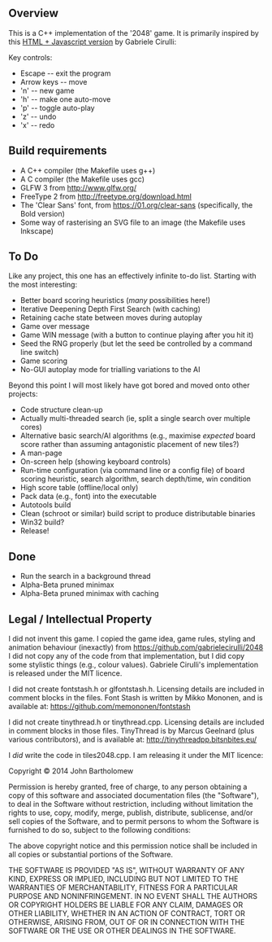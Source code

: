 Overview
--------

This is a C++ implementation of the '2048' game.
It is primarily inspired by this [HTML + Javascript version](https://github.com/gabrielecirulli/2048)
by Gabriele Cirulli:

Key controls:

* Escape -- exit the program
* Arrow keys -- move
* 'n' -- new game
* 'h' -- make one auto-move
* 'p' -- toggle auto-play
* 'z' -- undo
* 'x' -- redo

Build requirements
------------------

* A C++ compiler (the Makefile uses g++)
* A C compiler (the Makefile uses gcc)
* GLFW 3 from http://www.glfw.org/
* FreeType 2 from http://freetype.org/download.html
* The 'Clear Sans' font, from https://01.org/clear-sans (specifically, the Bold version)
* Some way of rasterising an SVG file to an image (the Makefile uses Inkscape)

To Do
-----

Like any project, this one has an effectively infinite to-do list. Starting with the most interesting:

* Better board scoring heuristics (*many* possibilities here!)
* Iterative Deepening Depth First Search (with caching)
* Retaining cache state between moves during autoplay
* Game over message
* Game WIN message (with a button to continue playing after you hit it)
* Seed the RNG properly (but let the seed be controlled by a command line switch)
* Game scoring
* No-GUI autoplay mode for trialling variations to the AI

Beyond this point I will most likely have got bored and moved onto other projects:

* Code structure clean-up
* Actually multi-threaded search (ie, split a single search over multiple cores)
* Alternative basic search/AI algorithms (e.g., maximise *expected* board score rather than assuming antagonistic placement of new tiles?)
* A man-page
* On-screen help (showing keyboard controls)
* Run-time configuration (via command line or a config file) of board scoring heuristic, search algorithm, search depth/time, win condition
* High score table (offline/local only)
* Pack data (e.g., font) into the executable
* Autotools build
* Clean (schroot or similar) build script to produce distributable binaries
* Win32 build?
* Release!

Done
----

* Run the search in a background thread
* Alpha-Beta pruned minimax
* Alpha-Beta pruned minimax with caching

Legal / Intellectual Property
-----------------------------

I did not invent this game. I copied the game idea, game rules, styling and
animation behaviour (inexactly) from https://github.com/gabrielecirulli/2048
I did not copy any of the code from that implementation, but I did copy some
stylistic things (e.g., colour values). Gabriele Cirulli's implementation is
released under the MIT licence.

I did not create fontstash.h or glfontstash.h. Licensing details are included
in comment blocks in the files. Font Stash is written by Mikko Mononen, and is
available at: https://github.com/memononen/fontstash

I did not create tinythread.h or tinythread.cpp. Licensing details are included
in comment blocks in those files.  TinyThread is by Marcus Geelnard (plus
various contributors), and is available at: http://tinythreadpp.bitsnbites.eu/

I *did* write the code in tiles2048.cpp. I am releasing it under the MIT licence:

Copyright © 2014 John Bartholomew

Permission is hereby granted, free of charge, to any person obtaining a copy
of this software and associated documentation files (the "Software"), to deal
in the Software without restriction, including without limitation the rights
to use, copy, modify, merge, publish, distribute, sublicense, and/or sell
copies of the Software, and to permit persons to whom the Software is
furnished to do so, subject to the following conditions:

The above copyright notice and this permission notice shall be included in
all copies or substantial portions of the Software.

THE SOFTWARE IS PROVIDED "AS IS", WITHOUT WARRANTY OF ANY KIND, EXPRESS OR
IMPLIED, INCLUDING BUT NOT LIMITED TO THE WARRANTIES OF MERCHANTABILITY,
FITNESS FOR A PARTICULAR PURPOSE AND NONINFRINGEMENT. IN NO EVENT SHALL THE
AUTHORS OR COPYRIGHT HOLDERS BE LIABLE FOR ANY CLAIM, DAMAGES OR OTHER
LIABILITY, WHETHER IN AN ACTION OF CONTRACT, TORT OR OTHERWISE, ARISING FROM,
OUT OF OR IN CONNECTION WITH THE SOFTWARE OR THE USE OR OTHER DEALINGS IN
THE SOFTWARE.
